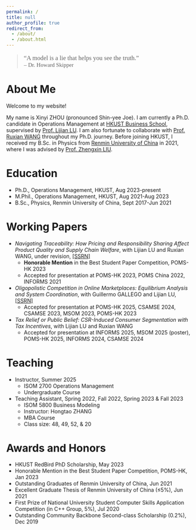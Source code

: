 ```yaml
---
permalink: /
title: null
author_profile: true
redirect_from: 
  - /about/
  - /about.html
---
```


<blockquote style="font-family: cursive; font-size: 1.2em; margin-top: 1em;">
  “A model is a lie that helps you see the truth.”<br>
  <span style="font-size: 0.9em;">– Dr. Howard Skipper</span>
</blockquote>

About Me
======

Welcome to my website!

My name is Xinyi ZHOU (pronounced Shin-yee Joe). I am currently a Ph.D. candidate in Operations Management at [HKUST Business School](https://bm.hkust.edu.hk/), supervised by [Prof. Lijian LU](https://lijianlu.people.ust.hk/). I am also fortunate to collaborate with [Prof. Ruxian WANG](https://sites.google.com/view/ruxianwang) throughout my Ph.D. journey.
Before joining HKUST, I received my B.Sc. in Physics from [Renmin University of China](https://www.ruc.edu.cn/) in 2021, where I was advised by [Prof. Zhengxin LIU](http://www.phys.ruc.edu.cn/info/1182/1541.htm).

Education
======
- Ph.D., Operations Management, HKUST, Aug 2023-present
- M.Phil., Operations Management, HKUST, Aug 2021-Aug 2023
- B.Sc., Physics, Renmin University of China, Sept 2017-Jun 2021

Working Papers
======
- _Navigating Traceability: How Pricing and Responsibility Sharing Affect Product Quality and Supply Chain Welfare_, with Lijian LU and Ruxian WANG, under revision, [[SSRN]](https://papers.ssrn.com/sol3/papers.cfm?abstract_id=4101172)
  * __Honorable Mention__ in the Best Student Paper Competition, POMS-HK 2023
  * Accepted for presentation at POMS-HK 2023, POMS China 2022, INFORMS 2021
- _Oligopolistic Competition in Online Marketplaces: Equilibrium Analysis and System Coordination_, with Guillermo GALLEGO and Lijian LU, [[SSRN]](https://papers.ssrn.com/sol3/papers.cfm?abstract_id=4422808)
  * Accepted for presentation at POMS-HK 2025, CSAMSE 2024, CSAMSE 2023, MSOM 2023, POMS-HK 2023
- _Tax Relief or Public Belief: CSR-Induced Consumer Segmentation with Tax Incentives_, with Lijian LU and Ruxian WANG
  * Accepted for presentation at INFORMS 2025, MSOM 2025 (poster), POMS-HK 2025, INFORMS 2024, CSAMSE 2024

Teaching
======
- Instructor, Summer 2025
  * ISOM 2700 Operations Management
  * Undergraduate Course
- Teaching Assistant, Spring 2022, Fall 2022, Spring 2023 & Fall 2023
  * ISOM 5800 Business Modeling
  * Instructor: Hongtao ZHANG
  * MBA Course
  * Class size: 48, 49, 52, & 20


Awards and Honors
======
- HKUST RedBird PhD Scholarship, May 2023
- Honorable Mention in the Best Student Paper Competition, POMS-HK, Jan 2023
- Outstanding Graduates of Renmin University of China, Jun 2021
- Excellent Graduate Thesis of Renmin University of China (≤5%), Jun 2021
- First Prize of National University Student Computer Skills Application Competition (in C++ Group, 5%), Jul 2020
- Outstanding Community Backbone Second-class Scholarship (0.2%), Dec 2019
